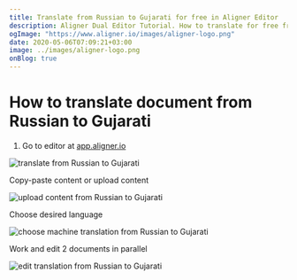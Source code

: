 ```yaml
---
title: Translate from Russian to Gujarati for free in Aligner Editor
description: Aligner Dual Editor Tutorial. How to translate for free from Russian to Gujarati. Aligner is multilingual document management platform. 
ogImage: "https://www.aligner.io/images/aligner-logo.png"
date: 2020-05-06T07:09:21+03:00
image: ../images/aligner-logo.png
onBlog: true
---
```


# How to translate document from Russian to Gujarati

1. Go to editor at [app.aligner.io](https://app.aligner.io "Aligner App web page")

![translate from Russian to Gujarati](../aligner-blank-editor.png "translate from Russian to Gujarati")

Copy-paste content or upload content

![upload content from Russian to Gujarati](../aligner-uploaded-document.png "upload content from Russian to Gujarati")

Choose desired language

![choose machine translation from Russian to Gujarati](../aligner-language-dropdown.png "choose machine translation from Russian to Gujarati")

Work and edit 2 documents in parallel

![edit translation from Russian to Gujarati](../aligner-double-sitded-editor.png "edit translation from Russian to Gujarati")

